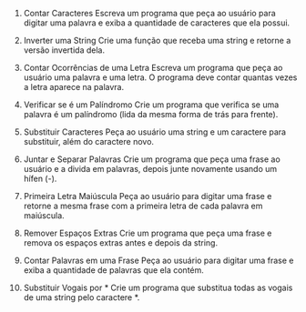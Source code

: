 1. Contar Caracteres
Escreva um programa que peça ao usuário para digitar uma palavra e exiba a quantidade de caracteres que ela possui.

2. Inverter uma String
Crie uma função que receba uma string e retorne a versão invertida dela.

3. Contar Ocorrências de uma Letra
Escreva um programa que peça ao usuário uma palavra e uma letra. O programa deve contar quantas vezes a letra aparece na palavra.

4. Verificar se é um Palíndromo
Crie um programa que verifica se uma palavra é um palíndromo (lida da mesma forma de trás para frente).

5. Substituir Caracteres
Peça ao usuário uma string e um caractere para substituir, além do caractere novo.

6. Juntar e Separar Palavras
Crie um programa que peça uma frase ao usuário e a divida em palavras, depois junte novamente usando um hífen (-).

7. Primeira Letra Maiúscula
Peça ao usuário para digitar uma frase e retorne a mesma frase com a primeira letra de cada palavra em maiúscula.

8. Remover Espaços Extras
Crie um programa que peça uma frase e remova os espaços extras antes e depois da string.

9. Contar Palavras em uma Frase
Peça ao usuário para digitar uma frase e exiba a quantidade de palavras que ela contém.

10. Substituir Vogais por *
Crie um programa que substitua todas as vogais de uma string pelo caractere *.


